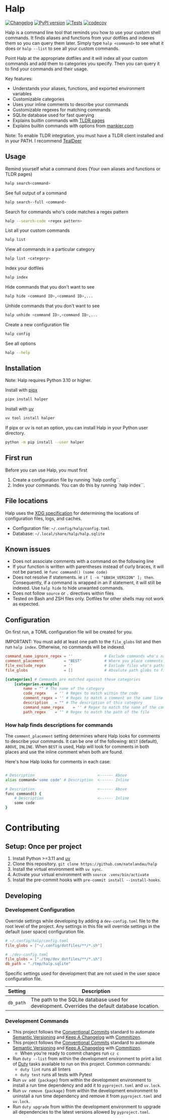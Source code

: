 # Halp

[![Changelog](https://img.shields.io/github/v/release/natelandau/halp?include_prereleases&label=changelog)](https://github.com/natelandau/halp/releases) [![PyPI version](https://badge.fury.io/py/halper.svg)](https://badge.fury.io/py/halper) [![Tests](https://github.com/natelandau/halp/actions/workflows/test.yml/badge.svg)](https://github.com/natelandau/halp/actions/workflows/test.yml) [![codecov](https://codecov.io/gh/natelandau/halp/graph/badge.svg?token=NHBKL0B6CL)](https://codecov.io/gh/natelandau/halp)

Halp is a command line tool that reminds you how to use your custom shell commands. It finds aliases and functions from your dotfiles and indexes them so you can query them later. Simply type `halp <command>` to see what it does or `halp --list` to see all your custom commands.

Point Halp at the appropriate dotfiles and it will index all your custom commands and add them to categories you specify. Then you can query it to find your commands and their usage.

Key features:

-   Understands your aliases, functions, and exported environment variables
-   Customizable categories
-   Uses your inline comments to describe your commands
-   Customizable regexes for matching commands
-   SQLite database used for fast querying
-   Explains builtin commands with [TLDR pages](https://tldr.sh/)
-   Explains builtin commands with options from [mankier.com](https://www.mankier.com/)

Note: To enable TLDR integration, you must have a TLDR client installed and in your PATH. I recommend [TealDeer](https://github.com/dbrgn/tealdeer)

## Usage

Remind yourself what a command does (Your own aliases and functions or TLDR pages)

```bash
halp search<command>
```

See full output of a command

```bash
halp search--full <command>
```

Search for commands who's code matches a regex pattern

```bash
halp --search-code <regex pattern>
```

List all your custom commands

```bash
halp list
```

View all commands in a particular category

```bash
halp list <category>
```

Index your dotfiles

```bash
halp index
```

Hide commands that you don't want to see

```bash
halp hide <command ID>,<command ID>,...
```

Unhide commands that you don't want to see

```bash
halp unhide <command ID>,<command ID>,...
```

Create a new configuration file

```bash
halp config
```

See all options

```bash
halp --help
```

## Installation

Note: Halp requires Python 3.10 or higher.

Install with [pipx](https://pipx.pypa.io/)

```bash
pipx install halper
```

Install with [uv](https://docs.astral.sh/uv/)

```bash
uv tool install halper
```

If pipx or uv is not an option, you can install Halp in your Python user directory.

```bash
python -m pip install --user halper
```

## First run

Before you can use Halp, you must first

1. Create a configuration file by running `halp config``.
2. Index your commands. You can do this by running `halp index``.

## File locations

Halp uses the [XDG specification](https://specifications.freedesktop.org/basedir-spec/latest/) for determining the locations of configuration files, logs, and caches.

-   Configuration file: `~/.config/halp/config.toml`
-   Database: `~/.local/share/halp/halp.sqlite`

## Known issues

-   Does not associate comments with a command on the following line
-   If your function is written with parentheses instead of curly braces, it will not be parsed. ie `func command() (some code)`
-   Does not resolve if statements. ie `if [ -n "$BASH_VERSION" ]; then`. Consequently, if a command is wrapped in an if statement, it will still be indexed. Use `halp hide` to hide unwanted commands.
-   Does not follow `source` or `.` directives within files
-   Tested on Bash and ZSH files only. Dotfiles for other shells may not work as expected.

## Configuration

On first run, a TOML configuration file will be created for you.

IMPORTANT: You must add at least one path to the `file_globs` list and then run `halp index`. Otherwise, no commands will be indexed.

```toml
command_name_ignore_regex = ''              # Exclude commands who's names match this regex
comment_placement         = "BEST"          # Where you place comments to describe your code. One of "BEST", "ABOVE", "INLINE"
file_exclude_regex        = ''              # Exclude files who's paths match this regex
file_globs                = []              # Absolute path globs to files to parse for commands

[categories] # Commands are matched against these categories
    [categories.example]
        name = "" # The name of the category
        code_regex    = '' # Regex to match within the code
        comment_regex = '' # Regex to match a comment on the same line as an alias/function definition or a comment on the first line of a function
        description   = "" # The description of this category
        command_name_regex    = '' # Regex to match the name of the command
        path_regex    = '' # Regex to match the path of the file
```

### How halp finds descriptions for commands

The `comment_placement` setting determines where Halp looks for comments to describe your commands. It can be one of the following: `BEST` (default), `ABOVE`, `INLINE`. When `BEST` is used, Halp will look for comments in both places and use the inline comment when both are found.

Here's how Halp looks for comments in each case:

```bash

# Description                            <------ Above
alias command='some code' # Description  <------ Inline

# Description                            <------ Above
func command() {
    # Description                        <------ Inline
    some code
}
```

# Contributing

## Setup: Once per project

1. Install Python >=3.11 and [uv](https://docs.astral.sh/uv/)
2. Clone this repository. `git clone https://github.com/natelandau/halp`
3. Install the virtual environment with `uv sync`.
4. Activate your virtual environment with `source .venv/bin/activate`
5. Install the pre-commit hooks with `pre-commit install --install-hooks`.

## Developing

### Development Configuration

Override settings while developing by adding a `dev-config.toml` file to the root level of the project. Any settings in this file will override settings in the default (user space) configuration file.

```toml
# ~/.config/halp/config.toml
file_globs = ["~/.config/dotfiles/**/*.sh"]

# ./dev-config.toml
file_globs = ["./tmp/dev_dotfiles/**/*.sh"]
db_path = "./tmp/halp.sqlite"
```

Specific settings used for development that are not used in the user space configuration file.

| Setting   | Description                                                                                    |
| --------- | ---------------------------------------------------------------------------------------------- |
| `db_path` | The path to the SQLite database used for development. Overrides the default database location. |

### Development Commands

-   This project follows the [Conventional Commits](https://www.conventionalcommits.org/) standard to automate [Semantic Versioning](https://semver.org/) and [Keep A Changelog](https://keepachangelog.com/) with [Commitizen](https://github.com/commitizen-tools/commitizen).
-   This project follows the [Conventional Commits](https://www.conventionalcommits.org/) standard to automate [Semantic Versioning](https://semver.org/) and [Keep A Changelog](https://keepachangelog.com/) with [Commitizen](https://github.com/commitizen-tools/commitizen).
    -   When you're ready to commit changes run `cz c`
-   Run `duty --list` from within the development environment to print a list of [Duty](https://pawamoy.github.io/duty/) tasks available to run on this project. Common commands:
    -   `duty lint` runs all linters
    -   `duty test` runs all tests with Pytest
-   Run `uv add {package}` from within the development environment to install a run time dependency and add it to `pyproject.toml` and `uv.lock`.
-   Run `uv remove {package}` from within the development environment to uninstall a run time dependency and remove it from `pyproject.toml` and `uv.lock`.
-   Run `duty upgrade` from within the development environment to upgrade all dependencies to the latest versions allowed by `pyproject.toml`.

